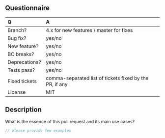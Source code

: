 ## Questionnaire

| Q             | A
|:--------------|:--
| Branch?       | 4.x for new features / master for fixes
| Bug fix?      | yes/no
| New feature?  | yes/no
| BC breaks?    | yes/no
| Deprecations? | yes/no
| Tests pass?   | yes/no
| Fixed tickets | comma-separated list of tickets fixed by the PR, if any
| License       | MIT

## Description

What is the essence of this pull request and its main use cases?

```php
// please provide few examples
```
